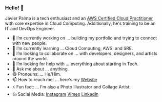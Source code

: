### Hello! 👋

<!--
**imjavierpalma/imjavierpalma** is a ✨ _special_ ✨ repository because its `README.md` (this file) appears on your GitHub profile.

Here are some ideas to get you started:
-->

Javier Palma is a tech enthusiast and an [AWS Certified Cloud Practitioner](https://www.credly.com/earner/earned/badge/9b9062b3-4426-4394-a8f5-2c4041b9eef6) with core expertise in Cloud Computing. Additionally, he's training to be an IT and DevOps Engineer.

- 🔭 I’m currently working on ... building my portfolio and trying to connect with new people.
- 🌱 I’m currently learning ... Cloud Computing, AWS, and SRE.
- 👯 I’m looking to collaborate on ... with developers, designers, and artists around the world.
- 🤔 I’m looking for help with ... everything about starting in Tech.
- 💬 Ask me about ... anything.
- 😄 Pronouns: ... He/Him.
- 📫 How to reach me: ... here's my [Website](https://www.javierpalma.co)
- ⚡ Fun fact: ... I'm also a Photo Illustrator and Collage Artist.
- :+1: Social Media: [Instagram](https://instagram.com/imjavierpalma)
                    [Vimeo](https://vimeo.com/imjavierpalma)
                    [LinkedIn](https://www.linkedin.com/in/imjavierpalma)
              
